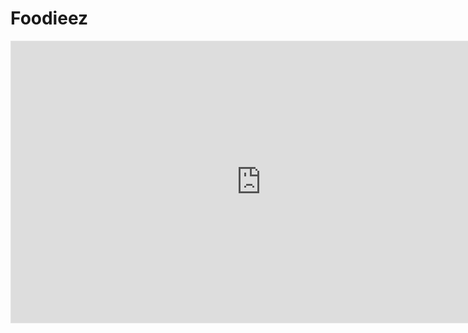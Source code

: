 # Foodieez



<iframe style="border: 1px solid rgba(0, 0, 0, 0.1);" width="800" height="450" src="https://www.figma.com/embed?embed_host=share&url=https%3A%2F%2Fwww.figma.com%2Ffile%2Fw5rS9n8PKQCSBguiTHBHD5%2FUntitled%3Ftype%3Ddesign%26node-id%3D0%253A1%26mode%3Ddesign%26t%3Dd0HLHZxyPCfHxbX9-1" allowfullscreen></iframe>
